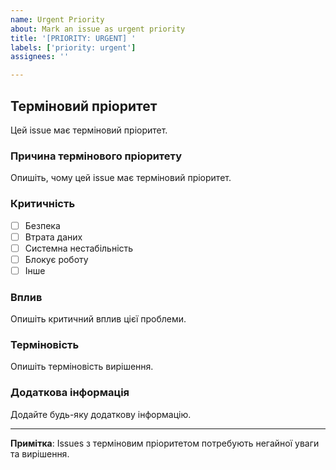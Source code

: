 ```yaml
---
name: Urgent Priority
about: Mark an issue as urgent priority
title: '[PRIORITY: URGENT] '
labels: ['priority: urgent']
assignees: ''

---
```


## Терміновий пріоритет

Цей issue має терміновий пріоритет.

### Причина термінового пріоритету

Опишіть, чому цей issue має терміновий пріоритет.

### Критичність

- [ ] Безпека
- [ ] Втрата даних
- [ ] Системна нестабільність
- [ ] Блокує роботу
- [ ] Інше

### Вплив

Опишіть критичний вплив цієї проблеми.

### Терміновість

Опишіть терміновість вирішення.

### Додаткова інформація

Додайте будь-яку додаткову інформацію.

---

**Примітка**: Issues з терміновим пріоритетом потребують негайної уваги та вирішення.
